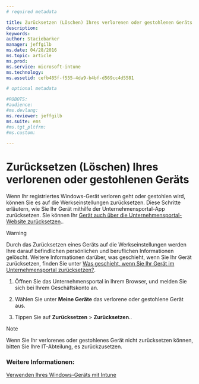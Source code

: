 ```yaml
---
# required metadata

title: Zurücksetzen (Löschen) Ihres verlorenen oder gestohlenen Geräts | Microsoft Intune
description:
keywords:
author: Staciebarker
manager: jeffgilb
ms.date: 04/28/2016
ms.topic: article
ms.prod:
ms.service: microsoft-intune
ms.technology:
ms.assetid: cefb485f-f555-4da9-b4bf-d569cc4d5581

# optional metadata

#ROBOTS:
#audience:
#ms.devlang:
ms.reviewer: jeffgilb
ms.suite: ems
#ms.tgt_pltfrm:
#ms.custom:

---
```



# Zurücksetzen (Löschen) Ihres verlorenen oder gestohlenen Geräts

Wenn Ihr registriertes Windows-Gerät verloren geht oder gestohlen wird, können Sie es auf die Werkseinstellungen zurücksetzen. Diese Schritte erläutern, wie Sie Ihr Gerät mithilfe der Unternehmensportal-App zurücksetzen. Sie können Ihr [Gerät auch über die Unternehmensportal-Website zurücksetzen](reset-your-device-cpwebsite.md)..


> [!WARNING]
> Durch das Zurücksetzen eines Geräts auf die Werkseinstellungen werden Ihre darauf befindlichen persönlichen und beruflichen Informationen gelöscht. Weitere Informationen darüber, was geschieht, wenn Sie Ihr Gerät zurücksetzen, finden Sie unter [Was geschieht, wenn Sie Ihr Gerät im Unternehmensportal zurücksetzen?](what-happens-if-you-reset-your-device-using-the-company-portal-windows.md).

1.  Öffnen Sie das Unternehmensportal in Ihrem Browser, und melden Sie sich bei Ihrem Geschäftskonto an.

2.  Wählen Sie unter **Meine Geräte** das verlorene oder gestohlene Gerät aus.

3.  Tippen Sie auf **Zurücksetzen** &gt; **Zurücksetzen**..

> [!NOTE]
> Wenn Sie Ihr verlorenes oder gestohlenes Gerät nicht zurücksetzen können, bitten Sie Ihre IT-Abteilung, es zurückzusetzen.

### Weitere Informationen:
[Verwenden Ihres Windows-Geräts mit Intune](using-your-windows-device-with-intune.md)

<!--HONumber=May16_HO1-->


